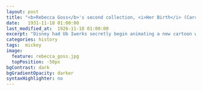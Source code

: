 ```yaml
---
layout: post
title: "<b>Rebecca Goss</b>'s second collection, <i>Her Birth</i> (Carcanet/Northern House), was shortlisted for The 2013 Forward Prize for Best Collection, The Warwick Prize for Writing 2015 and The Portico Prize for Literature 2015."
date:   1931-11-18 01:00:00
last_modified_at:  1926-11-18 01:00:00
excerpt: "Disney had Ub Iwerks secretly begin animating a new cartoon while still under contract with Universal..."
categories: history
tags:  mickey
image:
  feature: rebecca_goss.jpg
  topPosition: -50px
bgContrast: dark
bgGradientOpacity: darker
syntaxHighlighter: no
---
```

